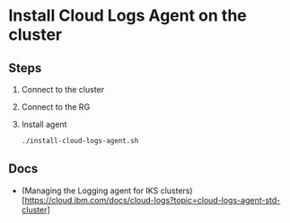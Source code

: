 # Install Cloud Logs Agent on the cluster

## Steps

1. Connect to the cluster

1. Connect to the RG

1. Install agent

    ```sh
    ./install-cloud-logs-agent.sh
    ```

## Docs

* (Managing the Logging agent for IKS clusters)[https://cloud.ibm.com/docs/cloud-logs?topic=cloud-logs-agent-std-cluster]
